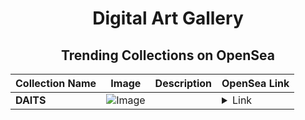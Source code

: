 <div align="center">

# Digital Art Gallery

## Trending Collections on OpenSea

| Collection Name                       | Image                                                                                     | Description                       | OpenSea Link                                                                                          |
|---------------------------------------|-------------------------------------------------------------------------------------------|-----------------------------------|--------------------------------------------------------------------------------------------------------|
| **DAITS** | ![Image](https://i.seadn.io/s/raw/files/7cac17f2c3c068023d03e102cc6d7ded.jpg?w=500&auto=format?w=200&auto=format) |  | <details><summary>Link</summary>[DAITS](https://opensea.io/collection/daits)</details> |

</div>